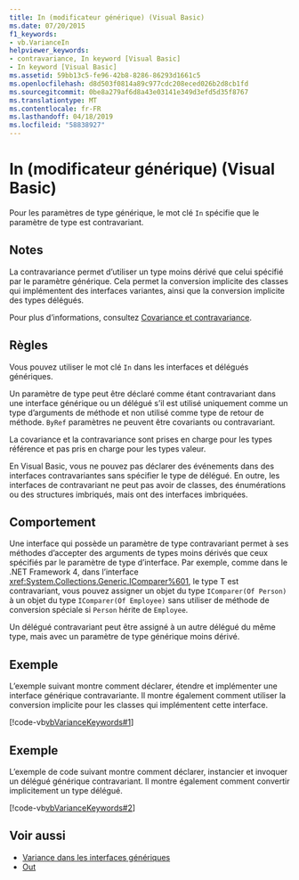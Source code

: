 ```yaml
---
title: In (modificateur générique) (Visual Basic)
ms.date: 07/20/2015
f1_keywords:
- vb.VarianceIn
helpviewer_keywords:
- contravariance, In keyword [Visual Basic]
- In keyword [Visual Basic]
ms.assetid: 59bb13c5-fe96-42b8-8286-86293d1661c5
ms.openlocfilehash: d8d503f0814a89c977cdc208eced026b2d8cb1fd
ms.sourcegitcommit: 0be8a279af6d8a43e03141e349d3efd5d35f8767
ms.translationtype: MT
ms.contentlocale: fr-FR
ms.lasthandoff: 04/18/2019
ms.locfileid: "58838927"
---
```

# <a name="in-generic-modifier-visual-basic"></a>In (modificateur générique) (Visual Basic)
Pour les paramètres de type générique, le mot clé `In` spécifie que le paramètre de type est contravariant.  
  
## <a name="remarks"></a>Notes  
 La contravariance permet d’utiliser un type moins dérivé que celui spécifié par le paramètre générique. Cela permet la conversion implicite des classes qui implémentent des interfaces variantes, ainsi que la conversion implicite des types délégués.  
  
 Pour plus d’informations, consultez [Covariance et contravariance](../../programming-guide/concepts/covariance-contravariance/index.md).  
  
## <a name="rules"></a>Règles  
 Vous pouvez utiliser le mot clé `In` dans les interfaces et délégués génériques.  
  
 Un paramètre de type peut être déclaré comme étant contravariant dans une interface générique ou un délégué s’il est utilisé uniquement comme un type d’arguments de méthode et non utilisé comme type de retour de méthode. `ByRef` paramètres ne peuvent être covariants ou contravariant.  
  
 La covariance et la contravariance sont prises en charge pour les types référence et pas pris en charge pour les types valeur.  
  
 En Visual Basic, vous ne pouvez pas déclarer des événements dans des interfaces contravariantes sans spécifier le type de délégué. En outre, les interfaces de contravariant ne peut pas avoir de classes, des énumérations ou des structures imbriqués, mais ont des interfaces imbriquées.  
  
## <a name="behavior"></a>Comportement  
 Une interface qui possède un paramètre de type contravariant permet à ses méthodes d’accepter des arguments de types moins dérivés que ceux spécifiés par le paramètre de type d’interface. Par exemple, comme dans le .NET Framework 4, dans l’interface <xref:System.Collections.Generic.IComparer%601>, le type T est contravariant, vous pouvez assigner un objet du type `IComparer(Of Person)` à un objet du type `IComparer(Of Employee)` sans utiliser de méthode de conversion spéciale si `Person` hérite de `Employee`.  
  
 Un délégué contravariant peut être assigné à un autre délégué du même type, mais avec un paramètre de type générique moins dérivé.  
  
## <a name="example"></a>Exemple  
 L’exemple suivant montre comment déclarer, étendre et implémenter une interface générique contravariante. Il montre également comment utiliser la conversion implicite pour les classes qui implémentent cette interface.  
  
 [!code-vb[vbVarianceKeywords#1](~/samples/snippets/visualbasic/VS_Snippets_VBCSharp/vbvariancekeywords/vb/module1.vb#1)]  
  
## <a name="example"></a>Exemple  
 L’exemple de code suivant montre comment déclarer, instancier et invoquer un délégué générique contravariant. Il montre également comment convertir implicitement un type délégué.  
  
 [!code-vb[vbVarianceKeywords#2](~/samples/snippets/visualbasic/VS_Snippets_VBCSharp/vbvariancekeywords/vb/module1.vb#2)]  
  
## <a name="see-also"></a>Voir aussi

- [Variance dans les interfaces génériques](../../programming-guide/concepts/covariance-contravariance/variance-in-generic-interfaces.md)
- [Out](../../../visual-basic/language-reference/modifiers/out-generic-modifier.md)
